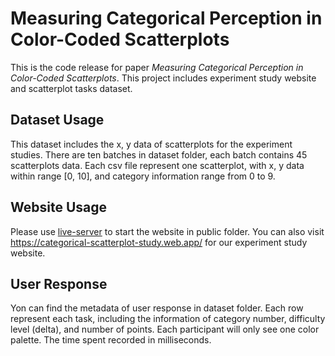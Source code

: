 # Measuring Categorical Perception in Color-Coded Scatterplots
This is the code release for paper *Measuring Categorical Perception in Color-Coded Scatterplots*. This project includes experiment study website and scatterplot tasks dataset.

## Dataset Usage
This dataset includes the x, y data of scatterplots for the experiment studies. There are ten batches in dataset folder, each batch contains 45 scatterplots data. Each csv file represent one scatterplot, with x, y data within range [0, 10], and category information range from 0 to 9.

## Website Usage
Please use [live-server](https://github.com/tapio/live-server) to start the website in public folder.
You can also visit https://categorical-scatterplot-study.web.app/ for our experiment study website.

## User Response
Yon can find the metadata of user response in dataset folder. Each row represent each task, including the information of category number, difficulty level (delta), and number of points. Each participant will only see one color palette. The time spent recorded in milliseconds.